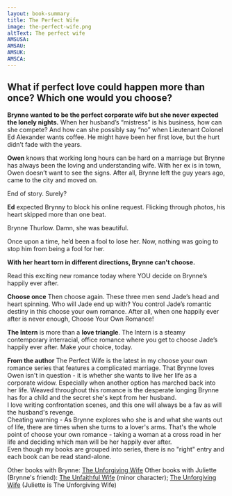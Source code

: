 ```yaml
---
layout: book-summary
title: The Perfect Wife
image: the-perfect-wife.png
altText: The perfect wife
AMSUSA: 
AMSAU:
AMSUK:
AMSCA:
---
```

## What if perfect love could happen more than once? Which one would you choose?

**Brynne wanted to be the perfect corporate wife but she never expected the lonely nights.** When her husband’s “mistress” is his business, how can she compete? And how can she possibly say “no” when Lieutenant Colonel Ed Alexander wants coffee. He might have been her first love, but the hurt didn’t fade with the years.

**Owen** knows that working long hours can be hard on a marriage but Brynne has always been the loving and understanding wife. With her ex is in town, Owen doesn’t want to see the signs. After all, Brynne left the guy years ago, came to the city and moved on.

End of story. Surely?

**Ed** expected Brynny to block his online request. Flicking through photos, his heart skipped more than one beat.

Brynne Thurlow. Damn, she was beautiful.

Once upon a time, he’d been a fool to lose her. Now, nothing was going to stop him from being a fool for her.

**With her heart torn in different directions, Brynne can't choose.**

Read this exciting new romance today where YOU decide on Brynne’s happily ever after.

**Choose once** Then choose again. 
These three men send Jade’s head and heart spinning. Who will Jade end up with? You control Jade’s romantic destiny in this choose your own romance. After all, when one happily ever after is never enough, Choose Your Own Romance!

**The Intern** is more than a **love triangle**. The Intern is a steamy contemporary interracial, office romance where you get to choose Jade’s happily ever after. Make your choice, today.


**From the author**
The Perfect Wife is the latest in my choose your own romance series that features a complicated marriage. That Brynne loves Owen isn't in question - it is whether she wants to live her life as a corporate widow. Especially when another option has marched back into her life. Weaved throughout this romance is the desperate longing Brynne has for a child and the secret she's kept from her husband.<br>I love writing confrontation scenes, and this one will always be a fav as will the husband's revenge.<br>Cheating warning - As Brynne explores who she is and what she wants out of life, there are times when she turns to a lover's arms. That's the whole point of choose your own romance - taking a woman at a cross road in her life and deciding which man will be her happily ever after.<br>Even though my books are grouped into series, there is no "right" entry and each book can be read stand-alone. 

Other books with Brynne: [The Unforgiving Wife](https://www.amazon.com/gp/product/B07FCR1K6N/ "The Unforgiving Wife")
Other books with Juliette (Brynne's friend): [The Unfaithful Wife](https://www.amazon.com/gp/product/B07D91M4Q6/ "The Unfaithful Wife") (minor character); [The Unforgiving Wife](https://www.amazon.com/gp/product/B07FCR1K6N/ "The Unforgiving Wife") (Juliette is The Unforgiving Wife) 